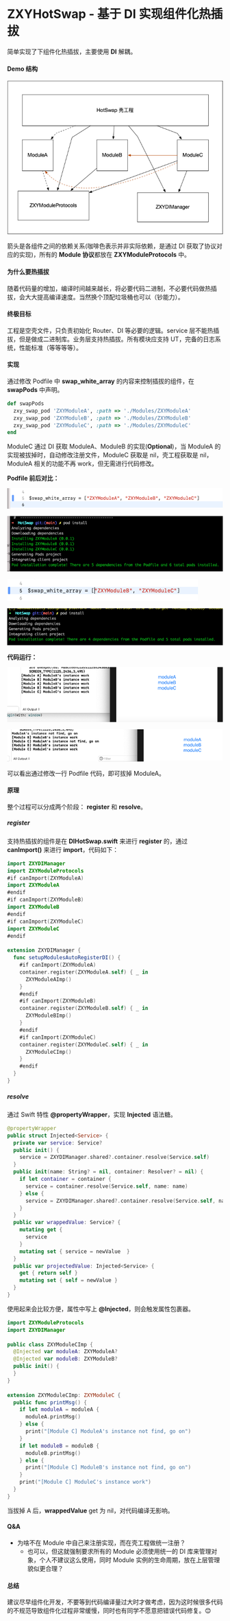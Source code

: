 # ZXYHotSwap - 基于 DI 实现组件化热插拔

简单实现了下组件化热插拔，主要使用 **DI** 解耦。

#### Demo 结构

![image-20210513135644022](https://github.com/zhaoxiangyulove/ZXYHotSwap/blob/main/Resource/image-20210513135644022.png?raw=true)

箭头是各组件之间的依赖关系(咖啡色表示并非实际依赖，是通过 DI 获取了协议对应的实现)，所有的 **Module 协议**都放在 **ZXYModuleProtocols** 中。

#### 为什么要热插拔

随着代码量的增加，编译时间越来越长，将必要代码二进制，不必要代码做热插拔，会大大提高编译速度。当然换个顶配垃圾桶也可以（钞能力）。

#### 终极目标

工程是空壳文件，只负责初始化 Router、DI 等必要的逻辑。service 层不能热插拔，但是做成二进制库。业务层支持热插拔。所有模块应支持 UT，完备的日志系统，性能标准（等等等等）。

#### 实现

通过修改 Podfile 中 **swap_white_array** 的内容来控制插拔的组件，在 **swapPods** 中声明。

```ruby
def swapPods
  zxy_swap_pod 'ZXYModuleA', :path => './Modules/ZXYModuleA'
  zxy_swap_pod 'ZXYModuleB', :path => './Modules/ZXYModuleB'
  zxy_swap_pod 'ZXYModuleC', :path => './Modules/ZXYModuleC'
end

```

ModuleC 通过 DI 获取 ModuleA、ModuleB 的实现(**Optional**)，当 ModuleA 的实现被拔掉时，自动修改注册文件，ModuleC 获取是 nil，壳工程获取是 nil，ModuleA 相关的功能不再 work，但无需进行代码修改。

**Podfile 前后对比：**

![origin1](https://github.com/zhaoxiangyulove/ZXYHotSwap/blob/main/Resource/origin1.png?raw=true)

![origin2](https://github.com/zhaoxiangyulove/ZXYHotSwap/blob/main/Resource/origin2.png?raw=true)

![current1](https://github.com/zhaoxiangyulove/ZXYHotSwap/blob/main/Resource/current1.png?raw=true)

![current2](https://github.com/zhaoxiangyulove/ZXYHotSwap/blob/main/Resource/current2.png?raw=true)

**代码运行：**

![origin3](https://github.com/zhaoxiangyulove/ZXYHotSwap/blob/main/Resource/origin3.png?raw=true)

![current3](https://github.com/zhaoxiangyulove/ZXYHotSwap/blob/main/Resource/current3.png?raw=true)

可以看出通过修改一行 Podfile 代码，即可拔掉 ModuleA。

#### 原理

整个过程可以分成两个阶段： **register** 和 **resolve**。

##### register

支持热插拔的组件是在 **DIHotSwap.swift** 来进行 **register** 的，通过 **canImport()** 来进行  **import**，代码如下：

```swift
import ZXYDIManager
import ZXYModuleProtocols
#if canImport(ZXYModuleA)
import ZXYModuleA
#endif
#if canImport(ZXYModuleB)
import ZXYModuleB
#endif
#if canImport(ZXYModuleC)
import ZXYModuleC
#endif

extension ZXYDIManager {
  func setupModulesAutoRegisterDI() {
    #if canImport(ZXYModuleA)
    container.register(ZXYModuleA.self) { _ in
      ZXYModuleAImp()
    }
    #endif
    #if canImport(ZXYModuleB)
    container.register(ZXYModuleB.self) { _ in
      ZXYModuleBImp()
    }
    #endif
    #if canImport(ZXYModuleC)
    container.register(ZXYModuleC.self) { _ in
      ZXYModuleCImp()
    }
    #endif
  }
}
```

##### resolve

通过 Swift 特性 **@propertyWrapper**，实现 **Injected** 语法糖。

```swift
@propertyWrapper
public struct Injected<Service> {
  private var service: Service?
  public init() {
    service = ZXYDIManager.shared?.container.resolve(Service.self)
  }
  public init(name: String? = nil, container: Resolver? = nil) {
    if let container = container {
      service = container.resolve(Service.self, name: name)
    } else {
      service = ZXYDIManager.shared?.container.resolve(Service.self, name: name)
    }
  }
  public var wrappedValue: Service? {
    mutating get {
      service
    }
    mutating set { service = newValue  }
  }
  public var projectedValue: Injected<Service> {
    get { return self }
    mutating set { self = newValue }
  }
}

```

使用起来会比较方便，属性中写上 **@Injected**，则会触发属性包裹器。

```swift
import ZXYModuleProtocols
import ZXYDIManager

public class ZXYModuleCImp {
  @Injected var moduleA: ZXYModuleA?
  @Injected var moduleB: ZXYModuleB?
  public init() {
  }
}

extension ZXYModuleCImp: ZXYModuleC {
  public func printMsg() {
    if let moduleA = moduleA {
      moduleA.printMsg()
    } else {
      print("[Module C] ModuleA's instance not find, go on")
    }
    if let moduleB = moduleB {
      moduleB.printMsg()
    } else {
      print("[Module C] ModuleB's instance not find, go on")
    }
    print("[Module C] ModuleC's instance work")
  }
}
```

当拔掉 A 后，**wrappedValue** get 为 nil，对代码编译无影响。

#### Q&A

- 为啥不在 Module 中自己来注册实现，而在壳工程做统一注册？
  - 也可以，但这就强制要求所有的 Module 必须使用统一的 DI 库来管理对象，个人不建议这么使用，同时 Module 实例的生命周期，放在上层管理貌似更合理？

#### 总结

建议尽早组件化开发，不要等到代码编译量过大时才做考虑，因为这时候很多代码的不规范导致组件化过程非常缓慢，同时也有同学不愿意把错误代码修复。😊



